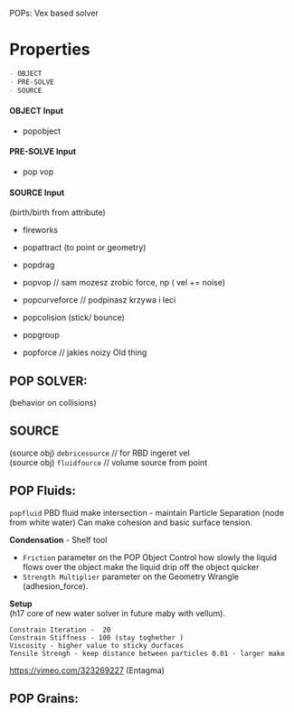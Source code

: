 
POPs: Vex based solver


# Properties
```md
- OBJECT 
- PRE-SOLVE
- SOURCE 
```

#### OBJECT Input  
- popobject  

#### PRE-SOLVE Input    
- pop vop  

#### SOURCE Input    
(birth/birth from attribute)
- fireworks  
- popattract (to point or geometry)  
- popdrag  
- popvop // sam mozesz zrobic force, np ( vel +=  noise)  
  
- popcurveforce // podpinasz krzywa i leci  
- popcolision (stick/ bounce)  
- popgroup  
- popforce // jakies noizy Old thing   

## POP SOLVER:  
(behavior on collisions)


## SOURCE  
(source obj) `debricesource` // for RBD ingeret vel  
(source obj) `fluidfource` // volume source from point  

## POP Fluids:  
`popfluid` PBD fluid make intersection - maintain Particle Separation (node from white water) Can make cohesion and basic surface tension.

**Condensation** - Shelf tool 
- `Friction` parameter on the POP Object Control how slowly the liquid flows over the object make the liquid drip off the object quicker
- `Strength Multiplier` parameter on the Geometry Wrangle (adhesion_force).    

**Setup**  
(h17 core of new water solver in future maby with vellum).  
```
Constrain Iteration -  20 
Constrain Stiffness - 100 (stay toghether )
Viscosity - higher value to sticky durfaces 
Tensile Strengh - keep distance between particles 0.01 - larger make
```
https://vimeo.com/323269227 (Entagma)

## POP Grains:

